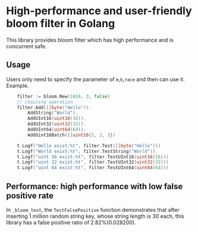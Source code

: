 # High-performance and user-friendly bloom filter in Golang
This library provides bloom filter which has high performance and is concurrent safe. 

## Usage
Users only need to specify the parameter of `m`,`k`,`race` and then can use it.
Example.
```go
    filter := bloom.New(1024, 3, false)
	// chaining operation
	filter.Add([]byte("Hello")).
		AddString("World").
		AddUInt16(uint16(16)).
		AddUInt32(uint32(32)).
		AddUInt64(uint64(64)).
		AddUint16Batch([]uint16{1, 2, 3})

	t.Logf("Hello exist:%t", filter.Test([]byte("Hello")))
	t.Logf("World exist:%t", filter.TestString("World"))
	t.Logf("uint 16 exist:%t", filter.TestUInt16(uint16(16)))
	t.Logf("uint 32 exist:%t", filter.TestUInt32(uint32(32)))
	t.Logf("uint 64 exist:%t", filter.TestUInt64(uint64(64)))
```

## Performance: high performance with low false positive rate
In `_bloom_test`, the `TestFalsePositive` function demonstrates that after inserting 1 million random string key, whose string length is 30 each, this library has 
a false positive ratio of 2.82%(0.028200).

